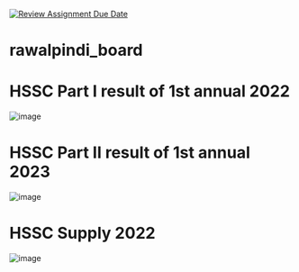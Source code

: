 
[![Review Assignment Due Date](https://classroom.github.com/assets/deadline-readme-button-24ddc0f5d75046c5622901739e7c5dd533143b0c8e959d652212380cedb1ea36.svg)](https://classroom.github.com/a/c9dJmUSy)
# rawalpindi_board
#  HSSC Part I result of 1st annual 2022
![image](https://github.com/data-intensive-machine-learning/data-extraction-from-bise-adb-web-scraping/assets/100063303/3724316f-69d0-47f0-b2af-0eadc553064f)
#  HSSC Part II result of 1st annual 2023
![image](https://github.com/Mahnoor12Fatima/rawalpindi_board/assets/100063303/5eb7f64e-1b91-45bf-89c9-83e2620f0ab3)
#  HSSC Supply 2022
![image](https://github.com/data-intensive-machine-learning/data-extraction-from-bise-adb-web-scraping/assets/100063303/bc4743e2-e1f2-4e7c-95cf-c0102ac8b718)

